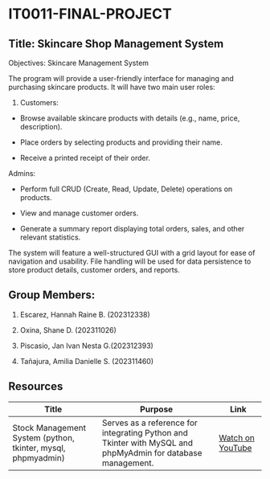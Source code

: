 # IT0011-FINAL-PROJECT

## Title: Skincare Shop Management System

Objectives: Skincare Management System

The program will provide a user-friendly interface for managing and purchasing skincare products. It will have two main user roles:

1. Customers:

- Browse available skincare products with details (e.g., name, price, description).

- Place orders by selecting products and providing their name.

- Receive a printed receipt of their order.

Admins:

- Perform full CRUD (Create, Read, Update, Delete) operations on products.

- View and manage customer orders.

- Generate a summary report displaying total orders, sales, and other relevant statistics.

The system will feature a well-structured GUI with a grid layout for ease of navigation and usability. File handling will be used for data persistence to store product details, customer orders, and reports.

## Group Members:

1. Escarez, Hannah Raine B. (202312338)

2. Oxina, Shane D. (202311026)

3. Piscasio, Jan Ivan Nesta G.(202312393)

4. Tañajura, Amilia Danielle S. (202311460)

## Resources

| Title | Purpose | Link |
|-|-|-|
| Stock Management System (python, tkinter, mysql, phpmyadmin) | Serves as a reference for integrating Python and Tkinter with MySQL and phpMyAdmin for database management. | [Watch on YouTube](https://www.youtube.com/playlist?list=PLy9yK0YJ0nQZzdYQUf73ahFNOeadmWCrt) |
